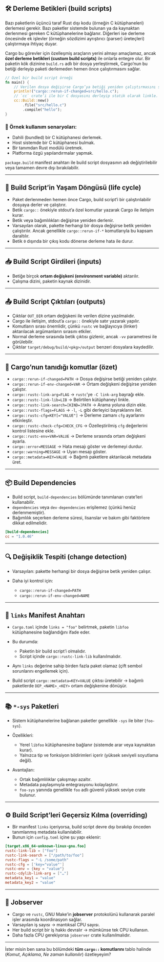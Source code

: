 ## 🛠️ Derleme Betikleri (build scripts)

Bazı paketlerin üçüncü taraf Rust dışı kodu (örneğin C kütüphaneleri) derlemesi gerekir. Bazı paketler sistemde bulunan ya da kaynaktan derlenmesi gereken C kütüphanelerine bağlanır. Diğerleri ise derleme öncesinde ek işlevler (örneğin sözdizimi ayrıştırıcı (parser) üreteçleri) çalıştırmaya ihtiyaç duyar.

Cargo bu görevler için özelleşmiş araçların yerini almayı amaçlamaz, ancak **özel derleme betikleri (custom build scripts)** ile onlarla entegre olur. Bir paketin kök dizinine `build.rs` adlı bir dosya yerleştirmek, Cargo’nun bu betiği derleyip paketi derlemeden hemen önce çalıştırmasını sağlar.

```rust
// Özel bir build script örneği
fn main() {
    // Verilen dosya değişirse Cargo’ya betiği yeniden çalıştırmasını söyle.
    println!("cargo::rerun-if-changed=src/hello.c");
    // `cc` crate’i ile bir C dosyasını derleyip statik olarak linkle.
    cc::Build::new()
        .file("src/hello.c")
        .compile("hello");
}
```

### 📌 Örnek kullanım senaryoları:

* Dahili (bundled) bir C kütüphanesi derlemek.
* Host sistemde bir C kütüphanesi bulmak.
* Bir tanımdan Rust modülü üretmek.
* Platforma özgü yapılandırmalar yapmak.

`package.build` manifest anahtarı ile build script dosyasının adı değiştirilebilir veya tamamen devre dışı bırakılabilir.

---

## 🔄 Build Script’in Yaşam Döngüsü (life cycle)

* Paket derlenmeden hemen önce Cargo, build script’i bir çalıştırılabilir dosyaya derler ve çalıştırır.
* Betik `cargo::` önekiyle stdout’a özel komutlar yazarak Cargo ile iletişim kurar.
* Betik veya bağımlılıkları değişirse yeniden derlenir.
* Varsayılan olarak, pakette herhangi bir dosya değişirse betik yeniden çalıştırılır. Ancak genellikle `cargo::rerun-if-*` komutlarıyla bu kapsam daraltılır.
* Betik `0` dışında bir çıkış kodu dönerse derleme hata ile durur.

---

## 📥 Build Script Girdileri (inputs)

* Betiğe birçok **ortam değişkeni (environment variable)** aktarılır.
* Çalışma dizini, paketin kaynak dizinidir.

---

## 📤 Build Script Çıktıları (outputs)

* Çıktılar `OUT_DIR` ortam değişkeni ile verilen dizine yazılmalıdır.
* Cargo ile iletişim, stdout’a `cargo::` önekiyle satır yazarak yapılır.
* Komutların sırası önemlidir, çünkü `rustc` ve bağlayıcıya (linker) aktarılacak argümanların sırasını etkiler.
* Normal derleme sırasında betik çıktısı gizlenir, ancak `-vv` parametresi ile görülebilir.
* Çıktılar `target/debug/build/<pkg>/output` benzeri dosyalara kaydedilir.

---

## 📑 Cargo’nun tanıdığı komutlar (özet)

* `cargo::rerun-if-changed=PATH` → Dosya değişirse betiği yeniden çalıştır.
* `cargo::rerun-if-env-changed=VAR` → Ortam değişkeni değişirse yeniden çalıştır.
* `cargo::rustc-link-arg=FLAG` → `rustc`’ye `-C link-arg` bayrağı ekle.
* `cargo::rustc-link-lib=LIB` → Belirtilen kütüphaneyi linkle.
* `cargo::rustc-link-search=[KIND=]PATH` → Arama yoluna dizin ekle.
* `cargo::rustc-flags=FLAGS` → `-l`, `-L` gibi derleyici bayraklarını ilet.
* `cargo::rustc-cfg=KEY[="VALUE"]` → Derleme zamanı `cfg` ayarlarını etkinleştir.
* `cargo::rustc-check-cfg=CHECK_CFG` → Özelleştirilmiş `cfg` değerlerini kontrol listesine ekle.
* `cargo::rustc-env=VAR=VALUE` → Derleme sırasında ortam değişkeni ayarla.
* `cargo::error=MESSAGE` → Hata mesajı göster ve derlemeyi durdur.
* `cargo::warning=MESSAGE` → Uyarı mesajı göster.
* `cargo::metadata=KEY=VALUE` → Bağımlı paketlere aktarılacak metadata üret.

---

## 📦 Build Dependencies

* Build script, `build-dependencies` bölümünde tanımlanan crate’leri kullanabilir.
* `dependencies` veya `dev-dependencies` erişilemez (çünkü henüz derlenmemiştir).
* Bağımlılık seçerken derleme süresi, lisanslar ve bakım gibi faktörlere dikkat edilmelidir.

```toml
[build-dependencies]
cc = "1.0.46"
```

---

## 🔍 Değişiklik Tespiti (change detection)

* Varsayılan: pakette herhangi bir dosya değişirse betik yeniden çalışır.
* Daha iyi kontrol için:

  * `cargo::rerun-if-changed=PATH`
  * `cargo::rerun-if-env-changed=NAME`

---

## 🔗 `links` Manifest Anahtarı

* `Cargo.toml` içinde `links = "foo"` belirtmek, paketin `libfoo` kütüphanesine bağlandığını ifade eder.
* Bu durumda:

  * Paketin bir build script’i olmalıdır.
  * Script içinde `cargo::rustc-link-lib` kullanılmalıdır.
* Aynı `links` değerine sahip birden fazla paket olamaz (çift sembol sorunlarını engellemek için).
* Build script `cargo::metadata=KEY=VALUE` çıktısı üretebilir → bağımlı paketlerde `DEP_<NAME>_<KEY>` ortam değişkenine dönüşür.

---

## 📚 `*-sys` Paketleri

* Sistem kütüphanelerine bağlanan paketler genellikle `-sys` ile biter (`foo-sys`).
* Özellikleri:

  * Yerel `libfoo` kütüphanesine bağlanır (sistemde arar veya kaynaktan kurar).
  * Yalnızca tip ve fonksiyon bildirimleri içerir (yüksek seviyeli soyutlama değil).
* Avantajları:

  * Ortak bağımlılıklar çakışmayı azaltır.
  * Metadata paylaşımıyla entegrasyonu kolaylaştırır.
  * `foo-sys` yanında genellikle `foo` adlı güvenli yüksek seviye crate bulunur.

---

## ⚙️ Build Script’leri Geçersiz Kılma (overriding)

* Bir manifest `links` içeriyorsa, build script devre dışı bırakılıp önceden tanımlanmış metadata kullanılabilir.
* Bunun için `config.toml` içine şu yapı eklenir:

```toml
[target.x86_64-unknown-linux-gnu.foo]
rustc-link-lib = ["foo"]
rustc-link-search = ["/path/to/foo"]
rustc-flags = "-L /some/path"
rustc-cfg = ['key="value"']
rustc-env = {key = "value"}
rustc-cdylib-link-arg = ["…"]
metadata_key1 = "value"
metadata_key2 = "value"
```

---

## 🧵 Jobserver

* Cargo ve `rustc`, GNU Make’in **jobserver** protokolünü kullanarak paralel işler arasında koordinasyon sağlar.
* Varsayılan iş sayısı → mantıksal CPU sayısı.
* Her build script bir iş hakkı devralır → mümkünse tek CPU kullansın.
* Daha fazla CPU gerekiyorsa `jobserver` crate kullanılmalıdır.

---

İster misin ben sana bu bölümdeki **tüm `cargo::` komutlarını** tablo halinde (*Komut*, *Açıklama*, *Ne zaman kullanılır*) özetleyeyim?
